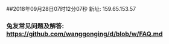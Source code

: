 ##2018年09月28日07时12分07秒 新址: 159.65.153.57
### 兔友常见问题及解答: https://github.com/wanggonging/d/blob/w/FAQ.md
